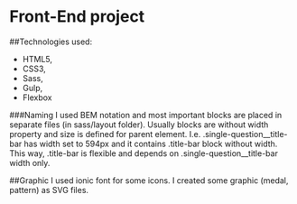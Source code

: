 # Front-End project

##Technologies used:
* HTML5,
* CSS3,
* Sass,
* Gulp,
* Flexbox

###Naming
I used BEM notation and most important blocks are placed in separate files (in sass/layout folder). Usually blocks are without width property and size is defined for parent element.
I.e. .single-question__title-bar  has width set to 594px and it contains .title-bar block without width. 
This way, .title-bar is flexible and depends on .single-question__title-bar width only.

##Graphic
I used ionic font for some icons. I created some graphic (medal, pattern) as SVG files.